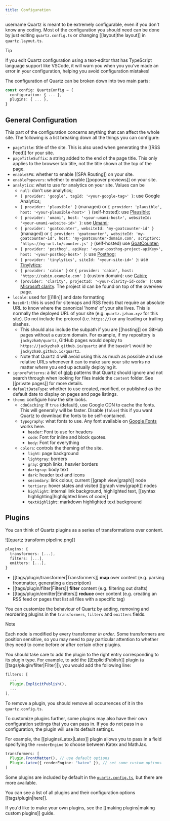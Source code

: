 ```yaml
---
title: Configuration
---
```

username
Quartz is meant to be extremely configurable, even if you don't know any coding. Most of the configuration you should need can be done by just editing `quartz.config.ts` or changing [[layout|the layout]] in `quartz.layout.ts`.

> [!tip]
> If you edit Quartz configuration using a text-editor that has TypeScript language support like VSCode, it will warn you when you you've made an error in your configuration, helping you avoid configuration mistakes!

The configuration of Quartz can be broken down into two main parts:

```ts title="quartz.config.ts"
const config: QuartzConfig = {
  configuration: { ... },
  plugins: { ... },
}
```

## General Configuration

This part of the configuration concerns anything that can affect the whole site. The following is a list breaking down all the things you can configure:

- `pageTitle`: title of the site. This is also used when generating the [[RSS Feed]] for your site.
- `pageTitleSuffix`: a string added to the end of the page title. This only applies to the browser tab title, not the title shown at the top of the page.
- `enableSPA`: whether to enable [[SPA Routing]] on your site.
- `enablePopovers`: whether to enable [[popover previews]] on your site.
- `analytics`: what to use for analytics on your site. Values can be
  - `null`: don't use analytics;
  - `{ provider: 'google', tagId: '<your-google-tag>' }`: use Google Analytics;
  - `{ provider: 'plausible' }` (managed) or `{ provider: 'plausible', host: '<your-plausible-host>' }` (self-hosted): use [Plausible](https://plausible.io/);
  - `{ provider: 'umami', host: '<your-umami-host>', websiteId: '<your-umami-website-id>' }`: use [Umami](https://umami.is/);
  - `{ provider: 'goatcounter', websiteId: 'my-goatcounter-id' }` (managed) or `{ provider: 'goatcounter', websiteId: 'my-goatcounter-id', host: 'my-goatcounter-domain.com', scriptSrc: 'https://my-url.to/counter.js' }` (self-hosted) use [GoatCounter](https://goatcounter.com);
  - `{ provider: 'posthog', apiKey: '<your-posthog-project-apiKey>', host: '<your-posthog-host>' }`: use [Posthog](https://posthog.com/);
  - `{ provider: 'tinylytics', siteId: '<your-site-id>' }`: use [Tinylytics](https://tinylytics.app/);
  - `{ provider: 'cabin' }` or `{ provider: 'cabin', host: 'https://cabin.example.com' }` (custom domain): use [Cabin](https://withcabin.com);
  - `{provider: 'clarity', projectId: '<your-clarity-id-code' }`: use [Microsoft clarity](https://clarity.microsoft.com/). The project id can be found on top of the overview page.
- `locale`: used for [[i18n]] and date formatting
- `baseUrl`: this is used for sitemaps and RSS feeds that require an absolute URL to know where the canonical 'home' of your site lives. This is normally the deployed URL of your site (e.g. `quartz.jzhao.xyz` for this site). Do not include the protocol (i.e. `https://`) or any leading or trailing slashes.
  - This should also include the subpath if you are [[hosting]] on GitHub pages without a custom domain. For example, if my repository is `jackyzha0/quartz`, GitHub pages would deploy to `https://jackyzha0.github.io/quartz` and the `baseUrl` would be `jackyzha0.github.io/quartz`.
  - Note that Quartz 4 will avoid using this as much as possible and use relative URLs whenever it can to make sure your site works no matter _where_ you end up actually deploying it.
- `ignorePatterns`: a list of [glob](<https://en.wikipedia.org/wiki/Glob_(programming)>) patterns that Quartz should ignore and not search through when looking for files inside the `content` folder. See [[private pages]] for more details.
- `defaultDateType`: whether to use created, modified, or published as the default date to display on pages and page listings.
- `theme`: configure how the site looks.
  - `cdnCaching`: If `true` (default), use Google CDN to cache the fonts. This will generally will be faster. Disable (`false`) this if you want Quartz to download the fonts to be self-contained.
  - `typography`: what fonts to use. Any font available on [Google Fonts](https://fonts.google.com/) works here.
    - `header`: Font to use for headers
    - `code`: Font for inline and block quotes.
    - `body`: Font for everything
  - `colors`: controls the theming of the site.
    - `light`: page background
    - `lightgray`: borders
    - `gray`: graph links, heavier borders
    - `darkgray`: body text
    - `dark`: header text and icons
    - `secondary`: link colour, current [[graph view|graph]] node
    - `tertiary`: hover states and visited [[graph view|graph]] nodes
    - `highlight`: internal link background, highlighted text, [[syntax highlighting|highlighted lines of code]]
    - `textHighlight`: markdown highlighted text background

## Plugins

You can think of Quartz plugins as a series of transformations over content.

![[quartz transform pipeline.png]]

```ts title="quartz.config.ts"
plugins: {
  transformers: [...],
  filters: [...],
  emitters: [...],
}
```

- [[tags/plugin/transformer|Transformers]] **map** over content (e.g. parsing frontmatter, generating a description)
- [[tags/plugin/filter|Filters]] **filter** content (e.g. filtering out drafts)
- [[tags/plugin/emitter|Emitters]] **reduce** over content (e.g. creating an RSS feed or pages that list all files with a specific tag)

You can customize the behaviour of Quartz by adding, removing and reordering plugins in the `transformers`, `filters` and `emitters` fields.

> [!note]
> Each node is modified by every transformer _in order_. Some transformers are position sensitive, so you may need to pay particular attention to whether they need to come before or after certain other plugins.

You should take care to add the plugin to the right entry corresponding to its plugin type. For example, to add the [[ExplicitPublish]] plugin (a [[tags/plugin/filter|Filter]]), you would add the following line:

```ts title="quartz.config.ts"
filters: [
  ...
  Plugin.ExplicitPublish(),
  ...
],
```

To remove a plugin, you should remove all occurrences of it in the `quartz.config.ts`.

To customize plugins further, some plugins may also have their own configuration settings that you can pass in. If you do not pass in a configuration, the plugin will use its default settings.

For example, the [[plugins/Latex|Latex]] plugin allows you to pass in a field specifying the `renderEngine` to choose between Katex and MathJax.

```ts title="quartz.config.ts"
transformers: [
  Plugin.FrontMatter(), // use default options
  Plugin.Latex({ renderEngine: "katex" }), // set some custom options
]
```

Some plugins are included by default in the [`quartz.config.ts`](https://github.com/jackyzha0/quartz/blob/v4/quartz.config.ts), but there are more available.

You can see a list of all plugins and their configuration options [[tags/plugin|here]].

If you'd like to make your own plugins, see the [[making plugins|making custom plugins]] guide.
